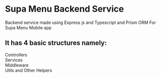 # Supa Menu Backend Service

Backend service made using Express js and Typescript and Prism ORM For Supa Menu Mobile app 

## It has 4 basic structures namely:
Controllers<br />
Services<br />
Middleware<br />
Utils and Other Helpers<br />
